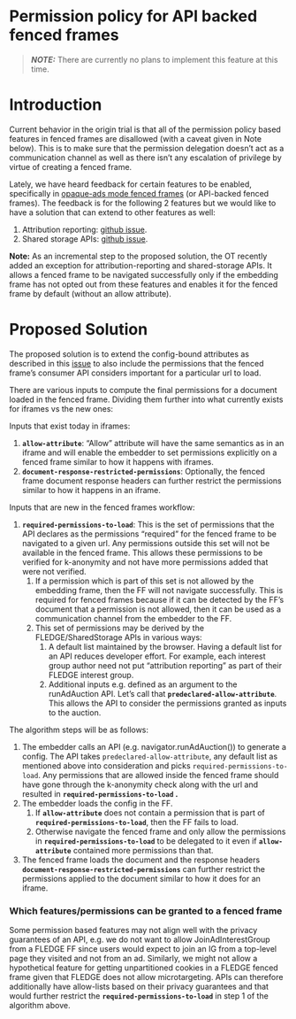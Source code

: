 
# **Permission policy for API backed fenced frames**

> **_NOTE:_** There are currently no plans to implement this feature at this time.

# **Introduction**

Current behavior in the origin trial is that all of the permission policy based features in fenced frames are disallowed (with a caveat given in Note below). This is to make sure that the permission delegation doesn’t act as a communication channel as well as there isn’t any escalation of privilege by virtue of creating a fenced frame.

 

Lately, we have heard feedback for certain features to be enabled, specifically in [opaque-ads mode fenced frames](https://github.com/WICG/fenced-frame/blob/master/explainer/modes.md#opaque-ads) (or API-backed fenced frames). The feedback is for the following 2 features but we would like to have a solution that can extend to other features as well:



1. Attribution reporting: [github issue](https://github.com/WICG/fenced-frame/issues/37).
2. Shared storage APIs: [github issue](https://github.com/WICG/fenced-frame/issues/44).

**Note:** As an incremental step to the proposed solution, the OT recently added  an exception for attribution-reporting and shared-storage APIs.
It allows a fenced frame to be navigated successfully only if the embedding frame has not opted out from these features and enables it for the fenced frame by default (without an allow attribute). 


# **Proposed Solution**

The proposed solution is to extend the config-bound attributes as described in this [issue](https://github.com/WICG/fenced-frame/issues/48) to also include the permissions that the fenced frame’s consumer API considers important for a particular url to load. 

There are various inputs to compute the final permissions for a document loaded in the fenced frame. Dividing them further into what currently exists for iframes vs the new ones:

Inputs that exist today in iframes:



1. **`allow-attribute`**: “Allow” attribute will have the same semantics as in an iframe and will enable the embedder to set permissions explicitly on a fenced frame similar to how it happens with iframes. 
2. **`document-response-restricted-permissions`**: Optionally, the fenced frame document response headers can further restrict the permissions similar to how it happens in an iframe. 

Inputs that are new in the fenced frames workflow:



1. **`required-permissions-to-load`**: This is the set of permissions that the API declares as the permissions “required” for the fenced frame to be navigated to a given url. Any permissions outside this set will not be available in the fenced frame. This allows these permissions to be verified for k-anonymity and not have more permissions added that were not verified. 
    1. If a permission which is part of this set is not allowed by the embedding frame, then the FF will not navigate successfully. This is required for fenced frames because if it can be detected by the FF’s document that a permission is not allowed, then it can be used as a communication channel from the embedder to the FF.
    2. This set of permissions may be derived by the FLEDGE/SharedStorage APIs in various ways:
        1. A default list maintained by the browser. Having a default list for an API  reduces developer effort. For example, each interest group author need not put “attribution reporting” as part of their FLEDGE interest group.
        2. Additional inputs e.g. defined as an argument to the runAdAuction API. Let’s call that **`predeclared-allow-attribute`**. This allows the API to consider the permissions granted as inputs to the auction. 

The algorithm steps will be as follows:



1. The embedder calls an API (e.g. navigator.runAdAuction()) to generate a config. The API takes `predeclared-allow-attribute`, any default list as mentioned above into consideration and picks `required-permissions-to-load`. Any permissions that are allowed inside the fenced frame should have gone through the k-anonymity check along with the url and resulted in **`required-permissions-to-load` .**
2. The embedder loads the config in the FF. 
    1. If **`allow-attribute`** does not contain a permission that is part of **`required-permissions-to-load`**, then the FF fails to load.
    2. Otherwise navigate the fenced frame and only allow the permissions in **`required-permissions-to-load`** to be delegated to it even if **`allow-attribute`** contained more permissions than that.
3. The fenced frame loads the document and the response headers **`document-response-restricted-permissions`** can further restrict the permissions applied to the document similar to how it does for an iframe.

### Which features/permissions can be granted to a fenced frame

Some permission based features may not align well with the privacy guarantees of an API, e.g. we do not want to allow JoinAdInterestGroup from a FLEDGE FF since users would expect to join an IG from a top-level page they visited and not from an ad. Similarly, we might not allow a hypothetical feature for getting unpartitioned cookies in a FLEDGE fenced frame given that FLEDGE does not allow microtargeting. APIs can therefore additionally have allow-lists based on their privacy guarantees and that would further restrict the **`required-permissions-to-load`** in step 1 of the algorithm above.
